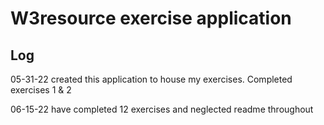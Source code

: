 # W3resource exercise application

## Log

05-31-22 created this application to house my exercises. Completed exercises 1 & 2

06-15-22 have completed 12 exercises and neglected readme throughout
